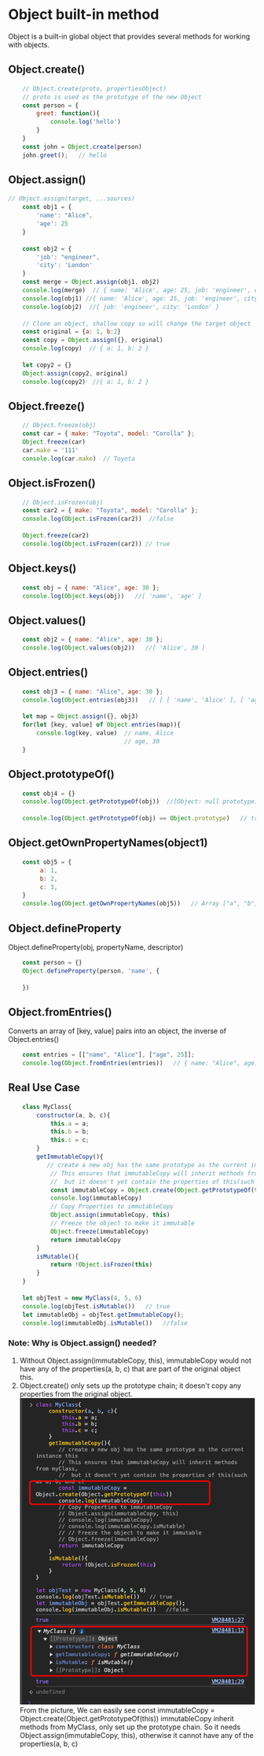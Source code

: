 # Object built-in method
Object is a built-in global object that provides several methods for working with objects.
## Object.create()
```js
    // Object.create(proto, propertiesObject)
    // proto is used as the prototype of the new Object
    const person = {
        greet: function(){
            console.log('hello')
        }
    }
    const john = Object.create(person)
    john.greet();   // hello
```

## Object.assign()
```js
// Object.assign(target, ...sources)
    const obj1 = {
        'name': "Alice",
        'age': 25
    }

    const obj2 = {
        'job': "engineer",
        'city': 'London'
    }
    const merge = Object.assign(obj1, obj2)
    console.log(merge)  // { name: 'Alice', age: 25, job: 'engineer', city: 'London' }
    console.log(obj1) //{ name: 'Alice', age: 25, job: 'engineer', city: 'London' }
    console.log(obj2)  //{ job: 'engineer', city: 'London' }

    // Clone an object, shallow copy so will change the target object 
    const original = {a: 1, b:2}
    const copy = Object.assign({}, original)
    console.log(copy)  // { a: 1, b: 2 }

    let copy2 = {}
    Object.assign(copy2, original)
    console.log(copy2)  //{ a: 1, b: 2 }

```
## Object.freeze()
```js
    // Object.freeze(obj)
    const car = { make: "Toyota", model: "Corolla" };
    Object.freeze(car)
    car.make = '111'
    console.log(car.make)  // Toyota
```

## Object.isFrozen()
```js
    // Object.isFrozen(obj)
    const car2 = { make: "Toyota", model: "Corolla" };
    console.log(Object.isFrozen(car2))  //false

    Object.freeze(car2)
    console.log(Object.isFrozen(car2)) // true
```

## Object.keys()
```js
    const obj = { name: "Alice", age: 30 };
    console.log(Object.keys(obj))   //[ 'name', 'age' ]
```

## Object.values()
```js
    const obj2 = { name: "Alice", age: 30 };
    console.log(Object.values(obj2))   //[ 'Alice', 30 ]
```

## Object.entries()
```js
    const obj3 = { name: "Alice", age: 30 };
    console.log(Object.entries(obj3))   // [ [ 'name', 'Alice' ], [ 'age', 30 ] ]

    let map = Object.assign({}, obj3)
    for(let [key, value] of Object.entries(map)){
        console.log(key, value)  // name, Alice    
                                 // age, 30
    }
```

## Object.prototypeOf()
```js
    const obj4 = {}
    console.log(Object.getPrototypeOf(obj))  //[Object: null prototype] {}

    console.log(Object.getPrototypeOf(obj) == Object.prototype)   // true

```

## Object.getOwnPropertyNames(object1)

```js
    const obj5 = {
         a: 1,
         b: 2,
         c: 3,
    }
    console.log(Object.getOwnPropertyNames(obj5))   // Array ["a", "b", "c"]

```
## Object.defineProperty
Object.defineProperty(obj, propertyName, descriptor)
```js
    const person = {}
    Object.defineProperty(person, 'name', {
        
    })
```


## Object.fromEntries()
Converts an array of [key, value] pairs into an object,
the inverse of Object.entries()
```js
    const entries = [["name", "Alice"], ["age", 25]];
    console.log(Object.fromEntries(entries))   // { name: "Alice", age: 25 }

```


## Real Use Case
```js
    class MyClass{
        constructor(a, b, c){
            this.a = a;
            this.b = b;
            this.c = c;
        }
        getImmutableCopy(){
           // create a new obj has the same prototype as the current instance this
            // This ensures that immutableCopy will inherit methods from myClass, 
            //  but it doesn't yet contain the properties of this(such as a, b, and c)
            const immutableCopy = Object.create(Object.getPrototypeOf(this))
            console.log(immutableCopy)
            // Copy Properties to immutableCopy
            Object.assign(immutableCopy, this)
            // Freeze the object to make it immutable
            Object.freeze(immutableCopy)
            return immutableCopy
        }
        isMutable(){
            return !Object.isFrozen(this)
        }
    }

    let objTest = new MyClass(4, 5, 6)
    console.log(objTest.isMutable())   // true
    let immutableObj = objTest.getImmutableCopy();
    console.log(immutableObj.isMutable())   //false

```
###  Note: Why is Object.assign() needed?
1. Without Object.assign(immutableCopy, this), immutableCopy would not have any of the properties(a, b, c) that are part of the original object this.
2. Object.create() only sets up the prototype chain; it doesn't copy any properties from the original object.
![alt text](createObject.png)
From the picture, We can easily see   const immutableCopy = Object.create(Object.getPrototypeOf(this)) immutableCopy inherit methods from MyClass, only set up the prototype chain.
So it needs Object.assign(immutableCopy, this), otherwise it cannot have any of the properties(a, b, c)


